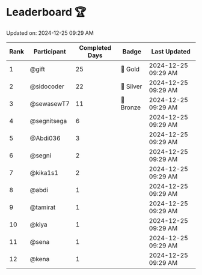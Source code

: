 # Leaderboard 🏆

Updated on: 2024-12-25 09:29 AM

| Rank | Participant       | Completed Days | Badge      | Last Updated         |
|------|-------------------|----------------|------------|----------------------|
| 1    | @gift             | 25             | 🏅 Gold     | 2024-12-25 09:29 AM |
| 2    | @sidocoder        | 22             | 🥈 Silver   | 2024-12-25 09:29 AM |
| 3    | @sewasewT7        | 11             | 🥉 Bronze   | 2024-12-25 09:29 AM |
| 4    | @segnitsega       | 6              |            | 2024-12-25 09:29 AM |
| 5    | @Abdi036          | 3              |            | 2024-12-25 09:29 AM |
| 6    | @segni            | 2              |            | 2024-12-25 09:29 AM |
| 7    | @kika1s1          | 2              |            | 2024-12-25 09:29 AM |
| 8    | @abdi             | 1              |            | 2024-12-25 09:29 AM |
| 9    | @tamirat          | 1              |            | 2024-12-25 09:29 AM |
| 10   | @kiya             | 1              |            | 2024-12-25 09:29 AM |
| 11   | @sena             | 1              |            | 2024-12-25 09:29 AM |
| 12   | @kena             | 1              |            | 2024-12-25 09:29 AM |
